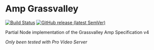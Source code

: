 # Amp Grassvalley

[![Build Status](https://github.com/coderatparadise/amp-grassvalley/actions/workflows/build.yml/badge.svg)](https://github.com/CoderAtParadise/amp-grassvalley/actions/workflows/build.yml)
[![GitHub release (latest SemVer)](https://img.shields.io/github/v/release/coderatparadise/amp-grassvalley?label=Release)](https://github.com/coderatparadise/amp-grassvalley/releases/latest)

Partial Node implementation of the Grassvalley Amp Specification v4

*Only been tested with Pro Video Server*

